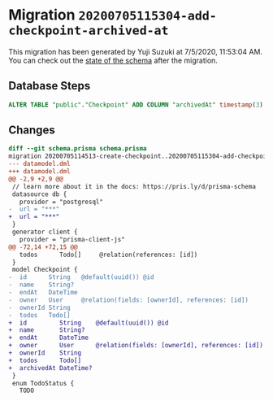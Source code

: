 # Migration `20200705115304-add-checkpoint-archived-at`

This migration has been generated by Yuji Suzuki at 7/5/2020, 11:53:04 AM.
You can check out the [state of the schema](./schema.prisma) after the migration.

## Database Steps

```sql
ALTER TABLE "public"."Checkpoint" ADD COLUMN "archivedAt" timestamp(3)   ;
```

## Changes

```diff
diff --git schema.prisma schema.prisma
migration 20200705114513-create-checkpoint..20200705115304-add-checkpoint-archived-at
--- datamodel.dml
+++ datamodel.dml
@@ -2,9 +2,9 @@
 // learn more about it in the docs: https://pris.ly/d/prisma-schema
 datasource db {
   provider = "postgresql"
-  url = "***"
+  url = "***"
 }
 generator client {
   provider = "prisma-client-js"
@@ -72,14 +72,15 @@
   todos      Todo[]     @relation(references: [id])
 }
 model Checkpoint {
-  id      String   @default(uuid()) @id
-  name    String?
-  endAt   DateTime
-  owner   User     @relation(fields: [ownerId], references: [id])
-  ownerId String
-  todos   Todo[]
+  id         String    @default(uuid()) @id
+  name       String?
+  endAt      DateTime
+  owner      User      @relation(fields: [ownerId], references: [id])
+  ownerId    String
+  todos      Todo[]
+  archivedAt DateTime?
 }
 enum TodoStatus {
   TODO
```



